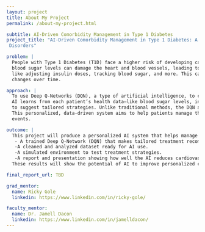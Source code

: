 ```yaml
---
layout: project
title: About My Project
permalink: /about-my-project.html

subtitle: AI-Driven Comorbidity Management in Type 1 Diabetes
project_title: "AI-Driven Comorbidity Management in Type 1 Diabetes: A Reinforcement Learning Approach for Thyroid, Celiac, and Cardiovascular 
 Disorders"

problem: |
  People with Type 1 Diabetes (T1D) face a higher risk of developing cardiovascular diseases like heart attacks and strokes. Over time, high 
  blood sugar levels can damage the heart and blood vessels, leading to complications. However, managing diabetes involves a lot of decisions— 
  like adjusting insulin doses, tracking blood sugar, and more. This can be tricky because every person’s body is different, and their health 
  changes over time.

approach: |
  To use Deep Q-Networks (DQN), a type of artificial intelligence, to create personalized treatment plans for people with Type 1 Diabetes. The 
  AI learns from each patient’s health data—like blood sugar levels, insulin use, heart health, and physical activity—and uses that information 
  to suggest tailored strategies. Unlike traditional methods, the DQN adapts over time, improving its recommendations as it receives new data. 
  This personalized, data-driven system aims to help patients manage their diabetes more effectively and reduce their risk of cardiovascular 
  events.

outcome: |
  This project will produce a personalized AI system that helps manage cardiovascular risk in Type 1 Diabetes patients. Key outcomes include:
   - A trained Deep Q-Network (DQN) that makes tailored treatment recommendations.
   -A cleaned and analyzed dataset ready for AI use.
   -A simulated environment to test treatment strategies.
   -A report and presentation showing how well the AI reduces cardiovascular risk.
  These results will show the potential of AI to improve personalized care and long-term health outcomes.

final_report_url: TBD

grad_mentor:
  name: Ricky Gole
  linkedin: https://www.linkedin.com/in/ricky-gole/

faculty_mentor:
  name: Dr. Jamell Dacon
  linkedin: https://www.linkedin.com/in/jamelldacon/
---
```

